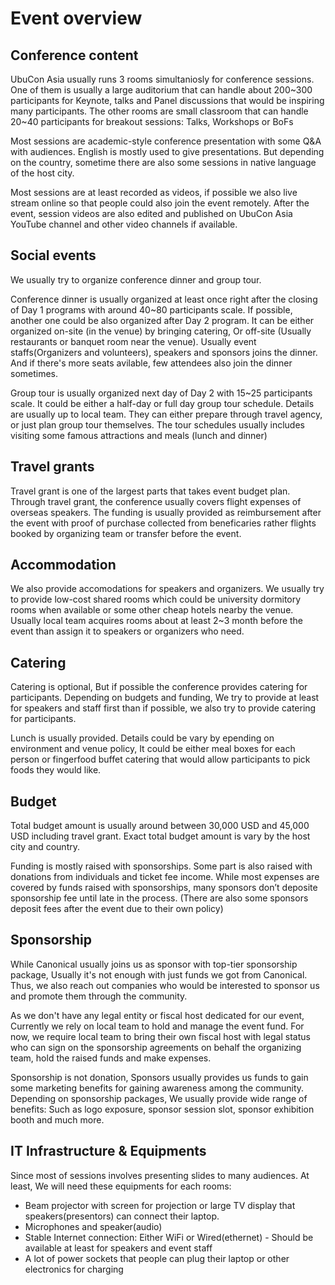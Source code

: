 # Event overview

## Conference content

UbuCon Asia usually runs 3 rooms simultaniosly for conference sessions. One of them is usually a large auditorium that can handle about 200~300 participants for Keynote,  talks and Panel discussions that would be inspiring many participants. The other rooms are small classroom that can handle 20~40 participants for breakout sessions: Talks, Workshops or BoFs 

Most sessions are academic-style conference presentation with some Q&A with audiences. English is mostly used to give presentations. But depending on the country, sometime there are also some sessions in native language of the host city. 

Most sessions are at least recorded as videos, if possible we also live stream online so that people could also join the event remotely. After the event, session videos are also edited and published on UbuCon Asia YouTube channel and other video channels if available.

## Social events
We usually try to organize conference dinner and group tour.

Conference dinner is usually organized at least once right after the closing of Day 1 programs with around 40~80 participants scale. If possible, another one could be also organized after Day 2 program. It can be either organized on-site (in the venue) by bringing catering, Or off-site (Usually restaurants or banquet room near the venue). Usually event staffs(Organizers and volunteers), speakers and sponsors joins the dinner. And if there's more seats avilable, few attendees also join the dinner sometimes.

Group tour is usually organized next day of Day 2 with 15~25 participants scale. It could be either a half-day or full day group tour schedule. Details are usually up to local team. They can either prepare through travel agency, or just plan group tour themselves. The tour schedules usually includes visiting some famous attractions and meals (lunch and dinner)


## Travel grants

Travel grant is one of the largest parts that takes event budget plan. Through travel grant, the conference usually covers flight expenses of overseas speakers. The funding is usually provided as reimbursement after the event with proof of purchase collected from beneficaries rather flights booked by organizing team or transfer before the event.

## Accommodation

We also provide accomodations for speakers and organizers. We usually try to provide low-cost shared rooms which could be university dormitory rooms when available or some other cheap hotels nearby the venue. Usually local team acquires rooms about at least 2~3 month before the event than assign it to speakers or organizers who need.

## Catering

Catering is optional, But if possible the conference provides catering for participants. Depending on budgets and funding, We try to provide at least for speakers and staff first than if possible, we also try to provide catering for participants.

Lunch is usually provided. Details could be vary by epending on environment and venue policy, It could be either meal boxes for each person or fingerfood buffet catering that would allow participants to pick foods they would like.
## Budget
Total budget amount is usually around between 30,000 USD and 45,000 USD including travel grant. Exact total budget amount is vary by the host city and country.

Funding is mostly raised with sponsorships. Some part is also raised with donations from individuals and ticket fee income. While most expenses are covered by funds raised with sponsorships, many sponsors don’t deposite sponsorship fee until late in the process. (There are also some sponsors deposit fees after the event due to their own policy)

## Sponsorship
While Canonical usually joins us as sponsor with top-tier sponsorship package, Usually it's not enough with just funds we got from Canonical. Thus, we also reach out companies who would be interested to sponsor us and promote them through the community.

As we don't have any legal entity or fiscal host dedicated for our event, Currently we rely on local team to hold and manage the event fund. For now, we require local team to bring their own fiscal host with legal status who can sign on the sponsorship agreements on behalf the organizing team, hold the raised funds and make expenses.

Sponsorship is not donation, Sponsors usually provides us funds to gain some marketing benefits for gaining awareness among the community. Depending on sponsorship packages, We usually provide wide range of benefits: Such as logo exposure, sponsor session slot, sponsor exhibition booth and much more.

## IT Infrastructure & Equipments

Since most of sessions involves presenting slides to many audiences. At least, We will need these equipments for each rooms:

- Beam projector with screen for projection or large TV display that speakers(presentors) can connect their laptop. 
- Microphones and speaker(audio)
- Stable Internet connection: Either WiFi or Wired(ethernet) - Should be available at least for speakers and event staff
- A lot of power sockets that people can plug their laptop or other electronics for charging  